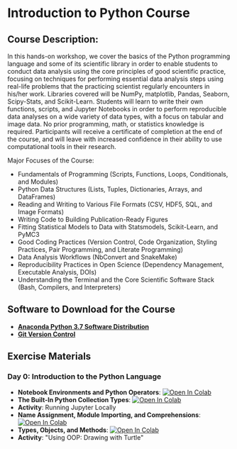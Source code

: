 # Introduction to Python Course

## Course Description:

In this hands-on workshop, we cover the basics of the Python programming language and some of its scientific library in order to enable students to conduct data analysis using the core principles of good scientific practice, focusing on techniques for performing essential data analysis steps using real-life problems that the practicing scientist regularly encounters in his/her work. Libraries covered will be NumPy, matplotlib, Pandas, Seaborn, Scipy-Stats, and Scikit-Learn.  Students will learn to write their own functions, scripts, and Jupyter Notebooks in order to perform reproducible data analyses on a wide variety of data types, with a focus on tabular and image data. No prior programming, math, or statistics knowledge is required.  Participants will receive a certificate of completion at the end of the course, and will leave with increased confidence  in their ability to use computational tools in their research.

Major Focuses of the Course:

  - Fundamentals of Programming (Scripts, Functions, Loops, Conditionals, and Modules)
  - Python Data Structures (Lists, Tuples, Dictionaries, Arrays, and DataFrames)
  - Reading and Writing to Various File Formats (CSV, HDF5, SQL, and Image Formats)
  - Writing Code to Building Publication-Ready Figures
  - Fitting Statistical Models to Data with Statsmodels, Scikit-Learn, and PyMC3
  - Good Coding Practices (Version Control, Code Organization, Styling Practices, Pair Programming, and Literate Programming)
  - Data Analysis Workflows (NbConvert and SnakeMake)
  - Reproducibility Practices in Open Science (Dependency Management, Executable Analysis, DOIs)
  - Understanding the Terminal and the Core Scientific Software Stack (Bash, Compilers, and Interpreters)

## Software to Download for the Course

  - [**Anaconda Python 3.7 Software Distribution**](https://www.anaconda.com/distribution/#download-section)
  - [**Git Version Control**](https://git-scm.com/downloads)

## Exercise Materials

### Day 0: Introduction to the Python Language
  - **Notebook Environments and Python Operators**: [![Open In Colab](https://colab.research.google.com/assets/colab-badge.svg)](https://colab.research.google.com/github/nickdelgrosso/Intro-to-Python-Course/blob/master/Day0_Python_Syntax/Python%20Syntax1.ipynb)
  - **The Built-In Python Collection Types**: [![Open In Colab](https://colab.research.google.com/assets/colab-badge.svg)](https://colab.research.google.com/github/nickdelgrosso/Intro-to-Python-Course/blob/master/Day0_Python_Syntax/Python%20Syntax2.ipynb)
  - **Activity**: Running Jupyter Locally
  - **Name Assignment, Module Importing, and Comprehensions**: [![Open In Colab](https://colab.research.google.com/assets/colab-badge.svg)](https://colab.research.google.com/github/nickdelgrosso/Intro-to-Python-Course/blob/master/Day0_Python_Syntax/Python%20Syntax3.ipynb)
  - **Types, Objects, and Methods**: [![Open In Colab](https://colab.research.google.com/assets/colab-badge.svg)](https://colab.research.google.com/github/nickdelgrosso/Intro-to-Python-Course/blob/master/Day0_Python_Syntax/Python%20Syntax4.ipynb)  
  - **Activity**: "Using OOP: Drawing with Turtle"
  
